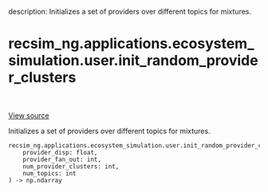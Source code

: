 description: Initializes a set of providers over different topics for mixtures.

<div itemscope itemtype="http://developers.google.com/ReferenceObject">
<meta itemprop="name" content="recsim_ng.applications.ecosystem_simulation.user.init_random_provider_clusters" />
<meta itemprop="path" content="Stable" />
</div>

# recsim_ng.applications.ecosystem_simulation.user.init_random_provider_clusters

<!-- Insert buttons and diff -->

<table class="tfo-notebook-buttons tfo-api nocontent" align="left">

</table>

<a target="_blank" href="https://github.com/google-research/recsim_ng/tree/master/recsim_ng/applications/ecosystem_simulation/user.py">View
source</a>

Initializes a set of providers over different topics for mixtures.

<pre class="devsite-click-to-copy prettyprint lang-py tfo-signature-link">
<code>recsim_ng.applications.ecosystem_simulation.user.init_random_provider_clusters(
    provider_disp: float,
    provider_fan_out: int,
    num_provider_clusters: int,
    num_topics: int
) -> np.ndarray
</code></pre>

<!-- Placeholder for "Used in" -->
